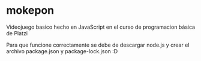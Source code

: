 # mokepon
Videojuego basico hecho en JavaScript en el curso de programacion básica de Platzi

Para que funcione correctamente se debe de descargar node.js y crear el archivo package.json y package-lock.json :D
